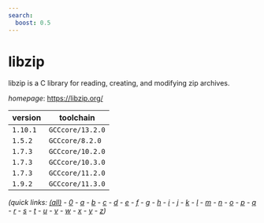 ```yaml
---
search:
  boost: 0.5
---
```

# libzip

libzip is a C library for reading, creating, and modifying zip archives.

*homepage*: <https://libzip.org/>

version | toolchain
--------|----------
``1.10.1`` | ``GCCcore/13.2.0``
``1.5.2`` | ``GCCcore/8.2.0``
``1.7.3`` | ``GCCcore/10.2.0``
``1.7.3`` | ``GCCcore/10.3.0``
``1.7.3`` | ``GCCcore/11.2.0``
``1.9.2`` | ``GCCcore/11.3.0``


*(quick links: [(all)](../index.md) - [0](../0/index.md) - [a](../a/index.md) - [b](../b/index.md) - [c](../c/index.md) - [d](../d/index.md) - [e](../e/index.md) - [f](../f/index.md) - [g](../g/index.md) - [h](../h/index.md) - [i](../i/index.md) - [j](../j/index.md) - [k](../k/index.md) - [l](../l/index.md) - [m](../m/index.md) - [n](../n/index.md) - [o](../o/index.md) - [p](../p/index.md) - [q](../q/index.md) - [r](../r/index.md) - [s](../s/index.md) - [t](../t/index.md) - [u](../u/index.md) - [v](../v/index.md) - [w](../w/index.md) - [x](../x/index.md) - [y](../y/index.md) - [z](../z/index.md))*

